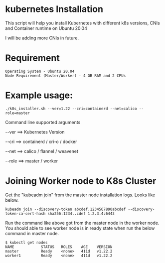 # kubernetes Installation
This script will help you install Kubernetes with different k8s versions, CNIs and Container runtime on Ubuntu 20.04

I will be adding more CNIs in future.

# Requirement

```
Operating System - Ubuntu 20.04
Node Requirement (Master/Worker) - 4 GB RAM and 2 CPUs
```

# Example usage:

```
./k8s_installer.sh --ver=1.22 --cri=containerd --net=calico --role=master
```
Command line supported arguments

--ver ==> Kubernetes Version

--cri ==> containerd / cri-o / docker

--net ==> calico / flannel / weavenet

--role ==> master / worker

# Joining Worker node to K8s Cluster

Get the "kubeadm join" from the master node installation logs. Looks like below.

```
kubeadm join --discovery-token abcdef.1234567890abcdef --discovery-token-ca-cert-hash sha256:1234..cdef 1.2.3.4:6443
```

Run the command like above got from the master node in the worker node. You should able to see worker node is in ready state when run the below command in master node.


```
$ kubectl get nodes
NAME            STATUS   ROLES    AGE    VERSION
master          Ready    <none>   411d   v1.22.2
worker1         Ready    <none>   411d   v1.22.2
```
